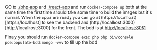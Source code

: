 

GO to [./php-app](./php-app) and [./react-app](./react-app) and run `docker-compose up` both at the same time
the first time should take some time to build the images but it's normal.
When the apps are ready you can go at (https://localhost)[https://localhost] to see the backend and (http://localhost:3000)[http://localhost:3000] for the front. 
The bdd is at [http://localhost:8081](http://localhost:8081)

Finaly you should run `docker-compose exec php php bin/console poe:populate-bdd:mongo -vvv` to fill up the bdd